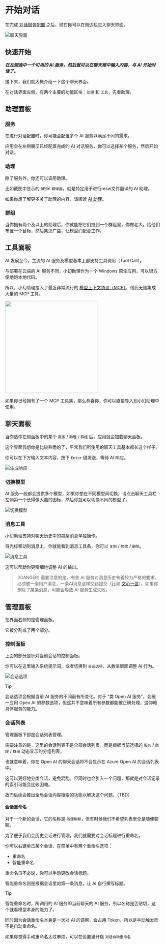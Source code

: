 # 开始对话

在完成 [对话服务配置](./chat-config) 之后，现在你可以在侧边栏进入聊天界面。

![聊天界面](./assets/zh/chat-overview-clean.png)

## 快速开始

***在左侧选中一个可用的 AI 服务，然后就可以在聊天框中输入内容，与 AI 开始对话了。***

接下来，我们就大概介绍一下这个聊天界面。

在对话界面左侧，有两个主要的功能区块：`助理` 和 `工具`，先看助理。

## 助理面板

### 服务

在进行对话配置时，你可能会配置多个 AI 服务以满足不同的需求。

应用会在左侧展示已经配置完成的 AI 对话服务，你可以选择某个服务，然后开始对话。

### 助理

除了服务外，你还可以调用助理。

比如截图中显示的 `RESW 翻译器`，就是特定用于进行resw文件翻译的 AI 助理。

如果你想了解更多关于助理的内容，请阅读 [AI 助理](./agent-preset)。

### 群组

当你拥有两个及以上的助理后，你就能把它们拉到一个群组里，你做老大，给他们布置一个目标，然后集思广益，让模型们配合工作。

## 工具面板

AI 发展至今，主流的 AI 服务及模型基本上都支持工具调用（Tool Call）。

与部署在云端的 AI 服务不同，小幻助理作为一个 Windows 原生应用，可以很方便地跑本地代码。

所以，小幻助理接入了最近非常流行的 [模型上下文协议（MCP）](https://docs.mcpcn.org/introduction)，借此无缝集成大量的 MCP 工具。

<img src="./assets/zh/mcp-small.png" style="width:300px" />

如果你已经拥有了一个 MCP 工具集，那么恭喜你，你可以直接导入到小幻助理中使用。

## 聊天面板

当你选中左侧面板中的某个 `服务` / `助理` / `群组` 后，应用就会加载聊天面板。

这个界面我想你是比较熟悉的了，平常我们所使用的聊天工具基本都长这个样子。

你可以在下方输入文本内容，按下 `Enter` 键发送，等待 AI 响应。

<div style="max-width:400px">

![生成响应](./assets/zh/chat-generating.png)

</div>

### 切换模型

AI 服务一般都会提供多个模型，如果你想在不同模型间切换，请点击聊天工具栏左侧第一个长得像大脑的图标，然后你就可以切换不同的模型了。

<div style="max-width:300px">

![切换模型](./assets/zh/chat-switch-model.png)

</div>

### 消息工具

小幻助理支持对聊天历史中的每条消息单独操作。

将光标移动到消息上，你就能看到消息工具条，你可以 `复制` / `修改` / `删除`。

<div style="max-width:240px">

![消息工具](./assets/zh/chat-message-tool.png)

</div>

这可以帮助你更精细地调整 AI 的输出。

> [!DANGER]
> 需要注意的是，有些 AI 服务对消息历史有着较为严格的要求，必须要一条用户消息，一条AI消息这样交错提交（比如 [文心一言](https://cloud.baidu.com/doc/WENXINWORKSHOP/s/clntwmv7t#body%E5%8F%82%E6%95%B0)）。如果你删除了某条消息，可能会导致 AI 服务生成失败。

## 管理面板

在界面右侧的是管理面板。

它被分割成了两个部分。

### 控制面板

上面的部分是针对当前会话的控制面板。

你可以在这里输入系统提示词，或者切换到 `会话选项`，从数值层面调整 AI 行为。

<div style="max-width:300px">

![会话选项](./assets/zh/chat-session-options.png)

</div>

> [!TIP]
> 会话选项会根据当前 AI 服务的不同而有所变化。对于 “类 Open AI 服务”，会统一应用 Open AI 的参数选项，但这并不意味着所有参数都能被正确处理，这仰赖具体服务的能力。

### 会话列表

管理面板下部是会话列表管理。

需要注意的是，这里的会话列表不是全部会话列表，而是根据当前选择的 `服务` / `助理` / `群组` 动态显示的分组列表。

也就意味着，你在 Open AI 的聊天会话将不会显示在 Azure Open AI 的会话列表中。

这可以更好地分类会话，避免混乱。但同时也会引入一个问题，那就是对会话记录的索引可能会比较困难。

故而后续会推出全局会话内容搜索的功能以解决这个问题。（TBD）

#### 会话重命名

对于一个新的会话，它的名称是 `随便聊聊`，但有时候我们不希望列表里全是随便聊聊。

为了便于我们会历史会话进行管理，我们就需要对会话标题进行重命名。

你可以右键单击某个会话，在菜单中有两个重命名选项：

- 重命名
- 智能重命名

重命名自不必说，你可以手动更改会话标题。

智能重命名则是根据会话里的第一条消息，让 AI 自行撰写标题。

> [!TIP]
> 智能重命名时，所调用的 AI 服务即当前聊天的 AI 服务，所以名称是否贴切，这个就看模型本身的能力了。
>
> 同时因为会话重命名本身是一次对 AI 的调用，会占用 Token，所以是手动触发而不是自动重命名。

如果你觉得手动重命名太过麻烦，可以在设置里开启 `对话自动重命名`